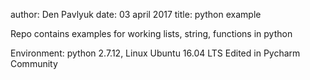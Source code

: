 author: Den Pavlyuk
date: 03 april 2017
title: python example


Repo contains examples for working lists, string, functions in python

Environment: python 2.7.12, Linux Ubuntu 16.04 LTS
Edited in Pycharm Community


